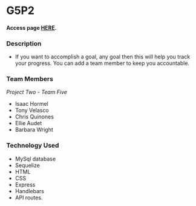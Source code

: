 # G5P2

#### Access page [HERE]().

### Description
* If you want to accomplish a goal, any goal then this will help you track your progress.  You can add a team member to keep you 
accountable.  

### Team Members
*Project Two - Team Five*
* Isaac Hormel 
* Tony Velasco
* Chris Quinones 
* Ellie Audet 
* Barbara Wright 


### Technology Used
* MySql database
* Sequelize
* HTML 
* CSS
* Express
* Handlebars
* API routes.
